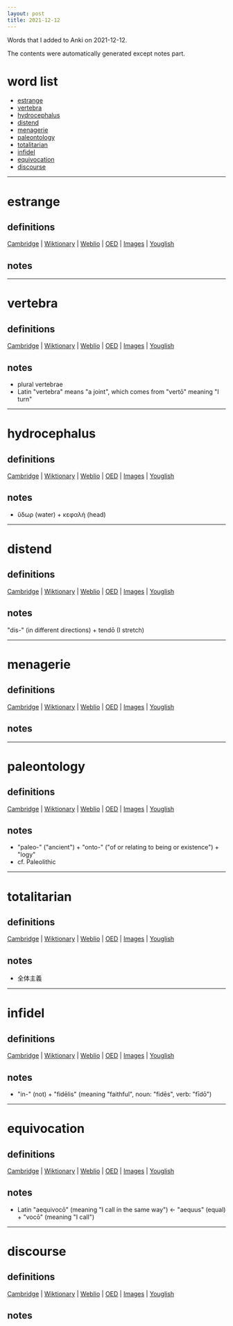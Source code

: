 ```yaml
---
layout: post
title: 2021-12-12
---
```


Words that I added to Anki on 2021-12-12.

The contents were automatically generated except notes part.
# word list
- [estrange](#estrange)
- [vertebra](#vertebra)
- [hydrocephalus](#hydrocephalus)
- [distend](#distend)
- [menagerie](#menagerie)
- [paleontology](#paleontology)
- [totalitarian](#totalitarian)
- [infidel](#infidel)
- [equivocation](#equivocation)
- [discourse](#discourse)

---

# estrange
## definitions
[Cambridge](https://dictionary.cambridge.org/us/dictionary/english/estrange)
|
[Wiktionary](https://en.wiktionary.org/wiki/estrange#English)
|
[Weblio](https://ejje.weblio.jp/content_find?query=estrange&searchType=exact)
|
[OED](https://www.oed.com/search?q=estrange)
|
[Images](https://www.google.com/search?tbm=isch&q=estrange)
|
[Youglish](https://youglish.com/pronounce/estrange/english/us)

## notes

---

# vertebra
## definitions
[Cambridge](https://dictionary.cambridge.org/us/dictionary/english/vertebra)
|
[Wiktionary](https://en.wiktionary.org/wiki/vertebra#English)
|
[Weblio](https://ejje.weblio.jp/content_find?query=vertebra&searchType=exact)
|
[OED](https://www.oed.com/search?q=vertebra)
|
[Images](https://www.google.com/search?tbm=isch&q=vertebra)
|
[Youglish](https://youglish.com/pronounce/vertebra/english/us)

## notes
- plural vertebrae
- Latin "vertebra" means "a joint", which comes from "vertō" meaning "I turn"

---

# hydrocephalus
## definitions
[Cambridge](https://dictionary.cambridge.org/us/dictionary/english/hydrocephalus)
|
[Wiktionary](https://en.wiktionary.org/wiki/hydrocephalus#English)
|
[Weblio](https://ejje.weblio.jp/content_find?query=hydrocephalus&searchType=exact)
|
[OED](https://www.oed.com/search?q=hydrocephalus)
|
[Images](https://www.google.com/search?tbm=isch&q=hydrocephalus)
|
[Youglish](https://youglish.com/pronounce/hydrocephalus/english/us)

## notes
- ὕδωρ (water) + κεφαλή (head)

---

# distend
## definitions
[Cambridge](https://dictionary.cambridge.org/us/dictionary/english/distend)
|
[Wiktionary](https://en.wiktionary.org/wiki/distend#English)
|
[Weblio](https://ejje.weblio.jp/content_find?query=distend&searchType=exact)
|
[OED](https://www.oed.com/search?q=distend)
|
[Images](https://www.google.com/search?tbm=isch&q=distend)
|
[Youglish](https://youglish.com/pronounce/distend/english/us)

## notes
"dis-" (in different directions) + tendō (I stretch)

---

# menagerie
## definitions
[Cambridge](https://dictionary.cambridge.org/us/dictionary/english/menagerie)
|
[Wiktionary](https://en.wiktionary.org/wiki/menagerie#English)
|
[Weblio](https://ejje.weblio.jp/content_find?query=menagerie&searchType=exact)
|
[OED](https://www.oed.com/search?q=menagerie)
|
[Images](https://www.google.com/search?tbm=isch&q=menagerie)
|
[Youglish](https://youglish.com/pronounce/menagerie/english/us)

## notes

---

# paleontology
## definitions
[Cambridge](https://dictionary.cambridge.org/us/dictionary/english/paleontology)
|
[Wiktionary](https://en.wiktionary.org/wiki/paleontology#English)
|
[Weblio](https://ejje.weblio.jp/content_find?query=paleontology&searchType=exact)
|
[OED](https://www.oed.com/search?q=paleontology)
|
[Images](https://www.google.com/search?tbm=isch&q=paleontology)
|
[Youglish](https://youglish.com/pronounce/paleontology/english/us)

## notes
- "paleo-" ("ancient") + "onto-" ("of or relating to being or existence") + "logy"
- cf. Paleolithic

---

# totalitarian
## definitions
[Cambridge](https://dictionary.cambridge.org/us/dictionary/english/totalitarian)
|
[Wiktionary](https://en.wiktionary.org/wiki/totalitarian#English)
|
[Weblio](https://ejje.weblio.jp/content_find?query=totalitarian&searchType=exact)
|
[OED](https://www.oed.com/search?q=totalitarian)
|
[Images](https://www.google.com/search?tbm=isch&q=totalitarian)
|
[Youglish](https://youglish.com/pronounce/totalitarian/english/us)

## notes
- 全体主義

---

# infidel
## definitions
[Cambridge](https://dictionary.cambridge.org/us/dictionary/english/infidel)
|
[Wiktionary](https://en.wiktionary.org/wiki/infidel#English)
|
[Weblio](https://ejje.weblio.jp/content_find?query=infidel&searchType=exact)
|
[OED](https://www.oed.com/search?q=infidel)
|
[Images](https://www.google.com/search?tbm=isch&q=infidel)
|
[Youglish](https://youglish.com/pronounce/infidel/english/us)

## notes
- "in-" (not) + "fidēlis" (meaning "faithful", noun: "fidēs", verb: "fīdō")

---

# equivocation
## definitions
[Cambridge](https://dictionary.cambridge.org/us/dictionary/english/equivocation)
|
[Wiktionary](https://en.wiktionary.org/wiki/equivocation#English)
|
[Weblio](https://ejje.weblio.jp/content_find?query=equivocation&searchType=exact)
|
[OED](https://www.oed.com/search?q=equivocation)
|
[Images](https://www.google.com/search?tbm=isch&q=equivocation)
|
[Youglish](https://youglish.com/pronounce/equivocation/english/us)

## notes
- Latin "aequivocō" (meaning "I call in the same way") <- "aequus" (equal) + "vocō" (meaning "I call")

---

# discourse
## definitions
[Cambridge](https://dictionary.cambridge.org/us/dictionary/english/discourse)
|
[Wiktionary](https://en.wiktionary.org/wiki/discourse#English)
|
[Weblio](https://ejje.weblio.jp/content_find?query=discourse&searchType=exact)
|
[OED](https://www.oed.com/search?q=discourse)
|
[Images](https://www.google.com/search?tbm=isch&q=discourse)
|
[Youglish](https://youglish.com/pronounce/discourse/english/us)

## notes

